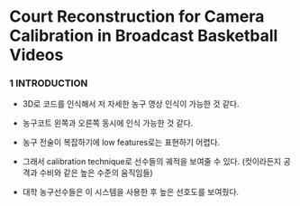 # Court Reconstruction for Camera Calibration in Broadcast Basketball Videos

### 1 INTRODUCTION

- 3D로 코드를 인식해서 저 자세한 농구 영상 인식이 가능한 것 같다.

- 농구코트 왼쪽과 오른쪽 동시에 인식 가능한 것 같다.
- 농구 전술이 복잡하기에 low features로는 표현하기 어렵다.
- 그래서 calibration technique로 선수들의 궤적을 보여줄 수 있다. (컷이라든지 공격과 수비와 같은 높은 수준의 움직임들)

- 대학 농구선수들은 이 시스템을 사용한 후 높은 선호도를 보여줬다.